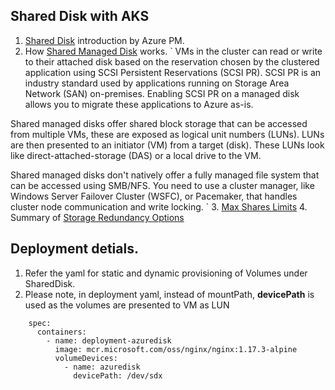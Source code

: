 ## Shared Disk with AKS
1. [Shared Disk](https://www.youtube.com/watch?v=BRNelyXLQ4o) introduction by Azure PM.
2. How [Shared Managed Disk](https://docs.microsoft.com/en-us/azure/virtual-machines/disks-shared#premium-ssd-ranges) works.
 `
VMs in the cluster can read or write to their attached disk based on the reservation chosen by the clustered application using SCSI Persistent Reservations (SCSI PR). SCSI PR is an industry standard used by applications running on Storage Area Network (SAN) on-premises. Enabling SCSI PR on a managed disk allows you to migrate these applications to Azure as-is.

Shared managed disks offer shared block storage that can be accessed from multiple VMs, these are exposed as logical unit numbers (LUNs). LUNs are then presented to an initiator (VM) from a target (disk). These LUNs look like direct-attached-storage (DAS) or a local drive to the VM.

Shared managed disks don't natively offer a fully managed file system that can be accessed using SMB/NFS. You need to use a cluster manager, like Windows Server Failover Cluster (WSFC), or Pacemaker, that handles cluster node communication and write locking.
 `
3. [Max Shares Limits](https://docs.microsoft.com/en-us/azure/virtual-machines/disks-shared#premium-ssd-ranges)
4. Summary of [Storage Redundancy Options ](https://docs.microsoft.com/en-us/azure/storage/common/storage-redundancy#summary-of-redundancy-options)

## Deployment detials.
1. Refer the yaml for static and dynamic provisioning of Volumes under SharedDisk. 
2. Please note, in deployment yaml, instead of mountPath, <b>devicePath</b> is used as the volumes are presented to VM as LUN
```
    spec:
      containers:
        - name: deployment-azuredisk
          image: mcr.microsoft.com/oss/nginx/nginx:1.17.3-alpine
          volumeDevices:
            - name: azuredisk
              devicePath: /dev/sdx

```